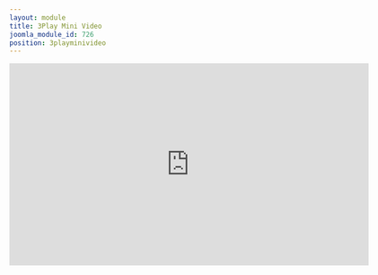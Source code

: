 ```yaml
---
layout: module
title: 3Play Mini Video
joomla_module_id: 726
position: 3playminivideo
---
```

<iframe src="https://player.vimeo.com/video/135073593" width="640" height="360" frameborder="0" webkitallowfullscreen mozallowfullscreen allowfullscreen></iframe>
